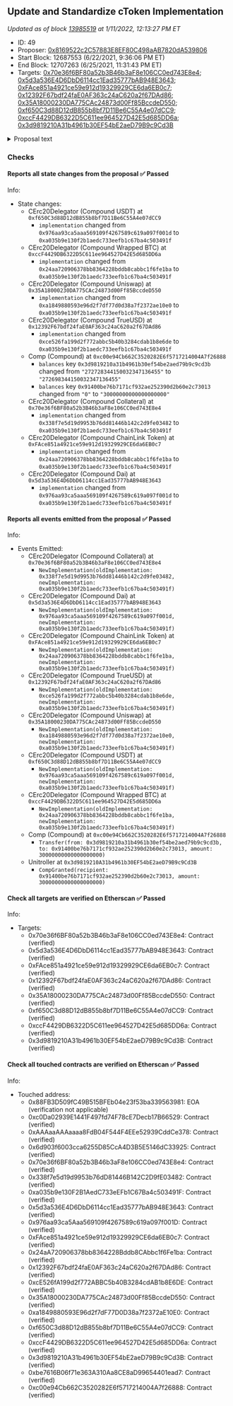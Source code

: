 ## Update and Standardize cToken Implementation

_Updated as of block [13985519](https://etherscan.io/block/13985519) at 1/11/2022, 12:13:27 PM ET_

- ID: 49
- Proposer: [0x8169522c2C57883E8EF80C498aAB7820dA539806](https://etherscan.io/address/0x8169522c2C57883E8EF80C498aAB7820dA539806)
- Start Block: 12687553 (6/22/2021, 9:36:06 PM ET)
- End Block: 12707263 (6/25/2021, 11:31:43 PM ET)
- Targets: [0x70e36f6BF80a52b3B46b3aF8e106CC0ed743E8e4](https://etherscan.io/address/0x70e36f6BF80a52b3B46b3aF8e106CC0ed743E8e4#code); [0x5d3a536E4D6DbD6114cc1Ead35777bAB948E3643](https://etherscan.io/address/0x5d3a536E4D6DbD6114cc1Ead35777bAB948E3643#code); [0xFAce851a4921ce59e912d19329929CE6da6EB0c7](https://etherscan.io/address/0xFAce851a4921ce59e912d19329929CE6da6EB0c7#code); [0x12392F67bdf24faE0AF363c24aC620a2f67DAd86](https://etherscan.io/address/0x12392F67bdf24faE0AF363c24aC620a2f67DAd86#code); [0x35A18000230DA775CAc24873d00Ff85BccdeD550](https://etherscan.io/address/0x35A18000230DA775CAc24873d00Ff85BccdeD550#code); [0xf650C3d88D12dB855b8bf7D11Be6C55A4e07dCC9](https://etherscan.io/address/0xf650C3d88D12dB855b8bf7D11Be6C55A4e07dCC9#code); [0xccF4429DB6322D5C611ee964527D42E5d685DD6a](https://etherscan.io/address/0xccF4429DB6322D5C611ee964527D42E5d685DD6a#code); [0x3d9819210A31b4961b30EF54bE2aeD79B9c9Cd3B](https://etherscan.io/address/0x3d9819210A31b4961b30EF54bE2aeD79B9c9Cd3B#code)

<details>
  <summary>Proposal text</summary>

> # Update and Standardize cToken Implementation
> This proposal is a patch, developed by Compound Labs, which updates the base cToken implementation contract, and adopts it across all upgradable markets.
> 
> ### Changelog
> The `seize` function has been modified to transfer 2.8% of a liquidation to cToken reserves, reducing the risk of cascading liquidations that could render the protocol insolvent. With each liquidation, the protocol’s ability to recover (or utilize reserves) increases.
> 
> Given the proliferation of COMP-like governance tokens, the `delegate` function has been merged into the base cToken implementation.
> 
> ### Adoption
> The seven upgradable cTokens, deployed starting 18 months ago, currently rely on five different cToken implementation contracts, many of which lack the most modern features.
> 
> This proposal unifies all upgradable cTokens with a single implementation, which reduces the surface area of technical debt, and slightly reduces gas costs.
> 
> ### Development
> This patch was developed publicly, coupled with completed scenario analysis. In addition to the Compound Labs bug bounty program, a secondary bug bounty was offered through [Immunefi](https://immunefi.com/bounty/compound/).
> 
> During the review period for [Proposal 048](https://compound.finance/governance/proposals/48), community member pyggie identified potential improvements to the cToken event logs and public interface; these have been included in this proposal, alongside a bounty of 30 COMP for their efforts.
> 
> [Discussion](https://www.comp.xyz/t/safety-and-gas-patches/1723)
</details>

### Checks
#### Reports all state changes from the proposal ✅ Passed
  




Info:
- State changes:
    - CErc20Delegator (Compound USDT) at `0xf650C3d88D12dB855b8bf7D11Be6C55A4e07dCC9`
        - `implementation` changed from `0x976aa93ca5aaa569109f4267589c619a097f001d` to `0xa035b9e130f2b1aedc733eefb1c67ba4c503491f`
    - CErc20Delegator (Compound Wrapped BTC) at `0xccF4429DB6322D5C611ee964527D42E5d685DD6a`
        - `implementation` changed from `0x24aa720906378bb8364228bddb8cabbc1f6fe1ba` to `0xa035b9e130f2b1aedc733eefb1c67ba4c503491f`
    - CErc20Delegator (Compound Uniswap) at `0x35A18000230DA775CAc24873d00Ff85BccdeD550`
        - `implementation` changed from `0xa1849880593e96d2f7df77d0d38a7f2372ae10e0` to `0xa035b9e130f2b1aedc733eefb1c67ba4c503491f`
    - CErc20Delegator (Compound TrueUSD) at `0x12392F67bdf24faE0AF363c24aC620a2f67DAd86`
        - `implementation` changed from `0xce526fa199d2f772abbc5b40b3284cdab1b8e6de` to `0xa035b9e130f2b1aedc733eefb1c67ba4c503491f`
    - Comp (Compound) at `0xc00e94Cb662C3520282E6f5717214004A7f26888`
        - `balances` key `0x3d9819210a31b4961b30ef54be2aed79b9c9cd3b` changed from `"272728344150032347136455"` to `"272698344150032347136455"`
        - `balances` key `0x91400be76b7171cf932ae252390d2b60e2c73013` changed from `"0"` to `"30000000000000000000"`
    - CErc20Delegator (Compound Collateral) at `0x70e36f6BF80a52b3B46b3aF8e106CC0ed743E8e4`
        - `implementation` changed from `0x338f7e5d19d9953b76dd81446b142c2d9fe03482` to `0xa035b9e130f2b1aedc733eefb1c67ba4c503491f`
    - CErc20Delegator (Compound ChainLink Token) at `0xFAce851a4921ce59e912d19329929CE6da6EB0c7`
        - `implementation` changed from `0x24aa720906378bb8364228bddb8cabbc1f6fe1ba` to `0xa035b9e130f2b1aedc733eefb1c67ba4c503491f`
    - CErc20Delegator (Compound Dai) at `0x5d3a536E4D6DbD6114cc1Ead35777bAB948E3643`
        - `implementation` changed from `0x976aa93ca5aaa569109f4267589c619a097f001d` to `0xa035b9e130f2b1aedc733eefb1c67ba4c503491f`

#### Reports all events emitted from the proposal ✅ Passed
  




Info:
- Events Emitted:
    - CErc20Delegator (Compound Collateral) at `0x70e36f6BF80a52b3B46b3aF8e106CC0ed743E8e4`
        - `NewImplementation(oldImplementation: 0x338f7e5d19d9953b76dd81446b142c2d9fe03482, newImplementation: 0xa035b9e130f2b1aedc733eefb1c67ba4c503491f)`
    - CErc20Delegator (Compound Dai) at `0x5d3a536E4D6DbD6114cc1Ead35777bAB948E3643`
        - `NewImplementation(oldImplementation: 0x976aa93ca5aaa569109f4267589c619a097f001d, newImplementation: 0xa035b9e130f2b1aedc733eefb1c67ba4c503491f)`
    - CErc20Delegator (Compound ChainLink Token) at `0xFAce851a4921ce59e912d19329929CE6da6EB0c7`
        - `NewImplementation(oldImplementation: 0x24aa720906378bb8364228bddb8cabbc1f6fe1ba, newImplementation: 0xa035b9e130f2b1aedc733eefb1c67ba4c503491f)`
    - CErc20Delegator (Compound TrueUSD) at `0x12392F67bdf24faE0AF363c24aC620a2f67DAd86`
        - `NewImplementation(oldImplementation: 0xce526fa199d2f772abbc5b40b3284cdab1b8e6de, newImplementation: 0xa035b9e130f2b1aedc733eefb1c67ba4c503491f)`
    - CErc20Delegator (Compound Uniswap) at `0x35A18000230DA775CAc24873d00Ff85BccdeD550`
        - `NewImplementation(oldImplementation: 0xa1849880593e96d2f7df77d0d38a7f2372ae10e0, newImplementation: 0xa035b9e130f2b1aedc733eefb1c67ba4c503491f)`
    - CErc20Delegator (Compound USDT) at `0xf650C3d88D12dB855b8bf7D11Be6C55A4e07dCC9`
        - `NewImplementation(oldImplementation: 0x976aa93ca5aaa569109f4267589c619a097f001d, newImplementation: 0xa035b9e130f2b1aedc733eefb1c67ba4c503491f)`
    - CErc20Delegator (Compound Wrapped BTC) at `0xccF4429DB6322D5C611ee964527D42E5d685DD6a`
        - `NewImplementation(oldImplementation: 0x24aa720906378bb8364228bddb8cabbc1f6fe1ba, newImplementation: 0xa035b9e130f2b1aedc733eefb1c67ba4c503491f)`
    - Comp (Compound) at `0xc00e94Cb662C3520282E6f5717214004A7f26888`
        - `Transfer(from: 0x3d9819210a31b4961b30ef54be2aed79b9c9cd3b, to: 0x91400be76b7171cf932ae252390d2b60e2c73013, amount: 30000000000000000000)`
    - Unitroller at `0x3d9819210A31b4961b30EF54bE2aeD79B9c9Cd3B`
        - `CompGranted(recipient: 0x91400be76b7171cf932ae252390d2b60e2c73013, amount: 30000000000000000000)`

#### Check all targets are verified on Etherscan ✅ Passed
  




Info:
- Targets:
    - 0x70e36f6BF80a52b3B46b3aF8e106CC0ed743E8e4: Contract (verified)
    - 0x5d3a536E4D6DbD6114cc1Ead35777bAB948E3643: Contract (verified)
    - 0xFAce851a4921ce59e912d19329929CE6da6EB0c7: Contract (verified)
    - 0x12392F67bdf24faE0AF363c24aC620a2f67DAd86: Contract (verified)
    - 0x35A18000230DA775CAc24873d00Ff85BccdeD550: Contract (verified)
    - 0xf650C3d88D12dB855b8bf7D11Be6C55A4e07dCC9: Contract (verified)
    - 0xccF4429DB6322D5C611ee964527D42E5d685DD6a: Contract (verified)
    - 0x3d9819210A31b4961b30EF54bE2aeD79B9c9Cd3B: Contract (verified)

#### Check all touched contracts are verified on Etherscan ✅ Passed
  




Info:
- Touched address:
    - 0x88FB3D509fC49B515BFEb04e23f53ba339563981: EOA (verification not applicable)
    - 0xc0Da02939E1441F497fd74F78cE7Decb17B66529: Contract (verified)
    - 0xAAAaaAAAaaaa8FdB04F544F4EEe52939CddCe378: Contract (verified)
    - 0x6d903f6003cca6255D85CcA4D3B5E5146dC33925: Contract (verified)
    - 0x70e36f6BF80a52b3B46b3aF8e106CC0ed743E8e4: Contract (verified)
    - 0x338f7e5d19d9953b76dD81446B142C2D9fE03482: Contract (verified)
    - 0xa035b9e130F2B1AedC733eEFb1C67Ba4c503491F: Contract (verified)
    - 0x5d3a536E4D6DbD6114cc1Ead35777bAB948E3643: Contract (verified)
    - 0x976aa93ca5Aaa569109f4267589c619a097f001D: Contract (verified)
    - 0xFAce851a4921ce59e912d19329929CE6da6EB0c7: Contract (verified)
    - 0x24aA720906378bb8364228Bddb8CAbbc1f6Fe1ba: Contract (verified)
    - 0x12392F67bdf24faE0AF363c24aC620a2f67DAd86: Contract (verified)
    - 0xcE526fA199d2f772ABBC5b40B3284cdAB1b8E6DE: Contract (verified)
    - 0x35A18000230DA775CAc24873d00Ff85BccdeD550: Contract (verified)
    - 0xa1849880593E96d2f7dF77D0D38a7f2372aE10E0: Contract (verified)
    - 0xf650C3d88D12dB855b8bf7D11Be6C55A4e07dCC9: Contract (verified)
    - 0xccF4429DB6322D5C611ee964527D42E5d685DD6a: Contract (verified)
    - 0x3d9819210A31b4961b30EF54bE2aeD79B9c9Cd3B: Contract (verified)
    - 0xbe7616B06f71e363A310Aa8CE8aD99654401ead7: Contract (verified)
    - 0xc00e94Cb662C3520282E6f5717214004A7f26888: Contract (verified)
